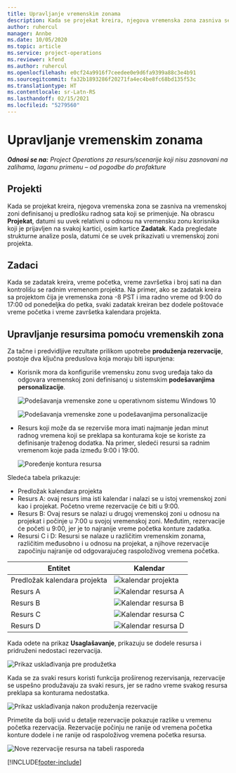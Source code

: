 ```yaml
---
title: Upravljanje vremenskim zonama
description: Kada se projekat kreira, njegova vremenska zona zasniva se na vremenskoj zoni definisanoj u predlošku radnog sata koji se primenjuje.
author: ruhercul
manager: Annbe
ms.date: 10/05/2020
ms.topic: article
ms.service: project-operations
ms.reviewer: kfend
ms.author: ruhercul
ms.openlocfilehash: e0cf24a9916f7ceedee0e9d6fa9399a88c3e4b91
ms.sourcegitcommit: fa32b1893286f20271fa4ec4be8fc68bd135f53c
ms.translationtype: HT
ms.contentlocale: sr-Latn-RS
ms.lasthandoff: 02/15/2021
ms.locfileid: "5279560"
---
```

# <a name="manage-time-zones"></a>Upravljanje vremenskim zonama

_**Odnosi se na:** Project Operations za resurs/scenarije koji nisu zasnovani na zalihama, laganu primenu – od pogodbe do profakture_


## <a name="projects"></a>Projekti

Kada se projekat kreira, njegova vremenska zona se zasniva na vremenskoj zoni definisanoj u predlošku radnog sata koji se primenjuje. Na obrascu **Projekat**, datumi su uvek relativni u odnosu na vremensku zonu korisnika koji je prijavljen na svakoj kartici, osim kartice **Zadatak**. Kada pregledate strukturne analize posla, datumi će se uvek prikazivati u vremenskoj zoni projekta.

## <a name="tasks"></a>Zadaci

Kada se zadatak kreira, vreme početka, vreme završetka i broj sati na dan kontrolišu se radnim vremenom projekta. Na primer, ako se zadatak kreira sa projektom čija je vremenska zona -8 PST i ima radno vreme od 9:00 do 17:00 od ponedeljka do petka, svaki zadatak kreiran bez dodele poštovaće vreme početka i vreme završetka kalendara projekta.

## <a name="manage-resources-with-time-zones"></a>Upravljanje resursima pomoću vremenskih zona

Za tačne i predvidljive rezultate prilikom upotrebe **produženja rezervacije**, postoje dva ključna preduslova koja moraju biti ispunjena:  

- Korisnik mora da konfiguriše vremensku zonu svog uređaja tako da odgovara vremenskoj zoni definisanoj u sistemskim **podešavanjima personalizacije**.
 
  ![Podešavanja vremenske zone u operativnom sistemu Windows 10](media/reconcile-assignments-03.png)

  ![Podešavanja vremenske zone u podešavanjima personalizacije](media/reconcile-assignments-04.png)
 
- Resurs koji može da se rezerviše mora imati najmanje jedan minut radnog vremena koji se preklapa sa konturama koje se koriste za definisanje traženog dodatka. Na primer, sledeći resursi sa radnim vremenom koje pada između 9:00 i 19:00. 

  ![Poređenje kontura resursa](media/reconcile-assignments-05.png)

Sledeća tabela prikazuje:

- Predložak kalendara projekta
- Resurs A: ovaj resurs ima isti kalendar i nalazi se u istoj vremenskoj zoni kao i projekat. Početno vreme rezervacije će biti u 9:00.
- Resurs B: Ovaj resurs se nalazi u drugoj vremenskoj zoni u odnosu na projekat i počinje u 7:00 u svojoj vremenskoj zoni. Međutim, rezervacije će početi u 9:00, jer je to najranije vreme početka konture zadatka.
- Resursi C i D: Resursi se nalaze u različitim vremenskim zonama, različitim međusobno i u odnosu na projekat, a njihove rezervacije započinju najranije od odgovarajućeg raspoloživog vremena početka.

|Entitet  |Kalendar  |
|-|-|
|Predložak kalendara projekta   | ![kalendar projekta](media/reconcile-assignments-06.png) |
|Resurs A  | ![Kalendar resursa A](media/reconcile-assignments-06.png) |
|Resurs B  |  ![Kalendar resursa B](media/reconcile-assignments-07.png) |
|Resurs C  |  ![Kalendar resursa C](media/reconcile-assignments-08.png) |
|Resurs D  | ![Kalendar resursa D](media/reconcile-assignments-09.png)  |
 
Kada odete na prikaz **Usaglašavanje**, prikazuju se dodele resursa i pridruženi nedostaci rezervacija.

![Prikaz usklađivanja pre produžetka](media/reconcile-assignments-10.png)

Kada se za svaki resurs koristi funkcija proširenog rezervisanja, rezervacije se uspešno produžavaju za svaki resurs, jer se radno vreme svakog resursa preklapa sa konturama nedostatka.

![Prikaz usklađivanja nakon produženja rezervacije](media/reconcile-assignments-11.png) 

Primetite da bolji uvid u detalje rezervacije pokazuje razlike u vremenu početka rezervacija. Rezervacije počinju ne ranije od vremena početka konture dodele i ne ranije od raspoloživog vremena početka resursa.

![Nove rezervacije resursa na tabeli rasporeda](media/reconcile-assignments-12.png)


[!INCLUDE[footer-include](../includes/footer-banner.md)]